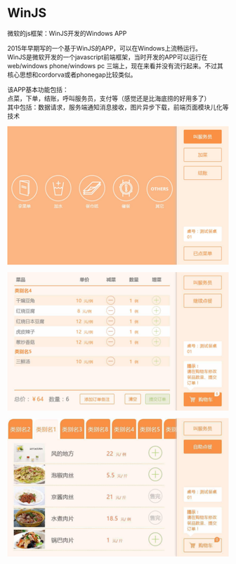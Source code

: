 # WinJS
微软的js框架：WinJS开发的Windows APP<br>

2015年早期写的一个基于WinJS的APP，可以在Windows上流畅运行。<br>
WinJS是微软开发的一个javascript前端框架，当时开发的APP可以运行在web/windows phone/windows pc 三端上，现在来看并没有流行起来。不过其核心思想和cordorva或者phonegap比较类似。<br>

该APP基本功能包括：<br>
点菜，下单，结账，呼叫服务员，支付等（感觉还是比海底捞的好用多了）<br>
其中包括：数据请求，服务端通知消息接收，图片异步下载，前端页面模块儿化等技术<br>


![](https://raw.githubusercontent.com/ymcdhr/WinApp-WinJS/master/App6/images/20170630155646.jpg)

![](https://raw.githubusercontent.com/ymcdhr/WinApp-WinJS/master/App6/images/20170630155705.jpg)

![](https://raw.githubusercontent.com/ymcdhr/WinApp-WinJS/master/App6/images/20170630155710.jpg)
